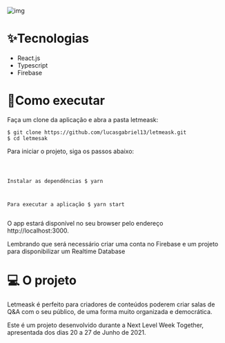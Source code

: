 ![img](https://github.com/rocketseat-education/nlw-06-reactjs/blob/master/.github/cover.svg)


# ✨Tecnologias
- React.js
- Typescript
- Firebase

# 🚀Como executar 

<p>Faça um clone da aplicação e abra a pasta letmeask:</p>

<pre><code>$ git clone https://github.com/lucasgabriel13/letmeask.git
$ cd letmesak</code></pre>

<p>Para iniciar o projeto, siga os passos abaixo:</p>
<pre><code>

Instalar as dependências
$ yarn

Para executar a aplicação
$ yarn start</code></pre>

<p>O app estará disponível no seu browser pelo endereço http://localhost:3000.</p>
<p>Lembrando que será necessário criar uma conta no Firebase e um projeto para disponibilizar um Realtime Database</p>

# 💻 O projeto
<p>Letmeask é perfeito para criadores de conteúdos poderem criar salas de Q&A com o seu público, de uma forma muito organizada e democrática.

Este é um projeto desenvolvido durante a Next Level Week Together, apresentada dos dias 20 a 27 de Junho de 2021.</p>
